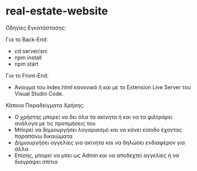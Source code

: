 # real-estate-website

Οδηγίες Εγκατάστασης:

Για το Back-End:

- cd server/src
- npm install
- npm start

Για το Front-End:

- Άνοιγμα του index.html κανονικά ή και με το Extension Live Server του Visual Studio Code.

Κάποια Παραδείγματα Χρήσης:

- Ο χρήστης μπορεί να δει όλα τα ακίνητα ή και να τα φιλτράρει ανάλογα με τις προτιμήσεις του
- Μπορεί να δημιουργήσει λογαριασμό και να κάνει είσοδο έχοντας παραπάνω δικαιώματα
- Δημιουργήσει αγγελίες για ακίνητα και να δηλώσει ενδιαφέρον για άλλα
- Επίσης, μπορεί να μπει ως Admin και να αποδεχτεί αγγελίες ή να διαγράψει σπίτια
